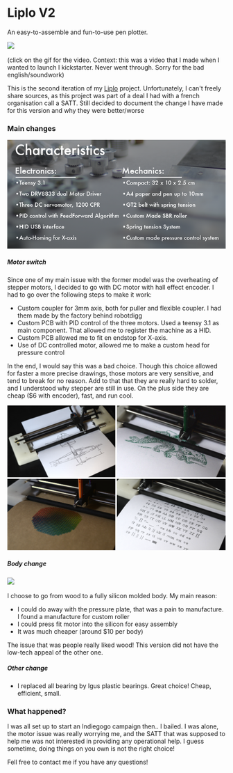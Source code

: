 # Liplo V2

An easy-to-assemble and fun-to-use pen plotter.

[![](Media/demo.gif)](https://drive.google.com/file/d/1IOQD-J_z76QY-tL704c8X8B1uKx3wiMO/view?usp=sharing)

(click on the gif for the video. Context: this was a video that I made when I wanted to launch I kickstarter. Never went through. Sorry for the bad english/soundwork)


This is the second iteration of my [Liplo](https://github.com/BenjaminPoilve/Liplo) project. Unfortunately, I can't freely share sources, as this project was part of a deal I had with a french organisation call a SATT. Still decided to document the change I have made for this version and why they were better/worse

### Main changes

![](Media/charact-01-01.png)

##### Motor switch

Since one of my main issue with the former model was the overheating of stepper motors, I decided to go with DC motor with hall effect encoder. I had to go over the following steps to make it work:

* Custom coupler for 3mm axis, both for puller and flexible coupler. I had them made by the factory behind robotdigg
* Custom PCB with PID control of the three motors. Used a teensy 3.1 as main component. That allowed me to register the machine as a HID.
* Custom PCB allowed me to fit en endstop for X-axis.
* Use of DC controlled motor, allowed me to make a custom head for pressure control

In the end, I would say this was a bad choice. Though this choice allowed for faster a more precise drawings, those motors are very sensitive, and tend to break for no reason. Add to that that they are really hard to solder, and I understood why stepper are still in use. On the plus side they are cheap ($6 with encoder), fast, and run cool. 


![](Media/demoo-01.png)


##### Body change

![](Media/detachée.jpg)

I choose to go from wood to a fully silicon molded body. My main reason:

* I could do away with the pressure plate, that was a pain to manufacture. I found a manufacture for custom roller
* I could press fit motor into the silicon for easy assembly
* It was much cheaper (around $10 per body)


The issue that was people really liked wood! This version did not have the low-tech appeal of the other one. 

##### Other change
 
* I replaced all bearing by Igus plastic bearings. Great choice! Cheap, efficient, small. 

### What happened? 

I was all set up to start an Indiegogo campaign then.. I bailed. I was alone, the motor issue was really worrying me, and the SATT that was supposed to help me was not interested in providing any operational help. I guess sometime, doing things on you own is not the right choice! 

Fell free to contact me if you have any questions! 
